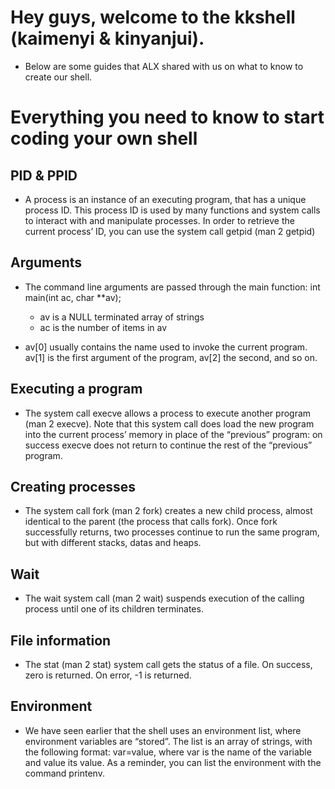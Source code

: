 # Hey guys, welcome to the kkshell (kaimenyi & kinyanjui).
- Below are some guides that ALX shared with us on what to know to create our shell.

# Everything you need to know to start coding your own shell

## PID & PPID
- A process is an instance of an executing program, that has a unique process ID. This process ID is used by many functions and system calls to interact with and manipulate processes. In order to retrieve the current process’ ID, you can use the system call getpid (man 2 getpid)

## Arguments
- The command line arguments are passed through the main function: int main(int ac, char **av);

  - av is a NULL terminated array of strings
  - ac is the number of items in av
- av[0] usually contains the name used to invoke the current program. av[1] is the first argument of the program, av[2] the second, and so on.

## Executing a program
- The system call execve allows a process to execute another program (man 2 execve). Note that this system call does load the new program into the current process’ memory in place of the “previous” program: on success execve does not return to continue the rest of the “previous” program.

## Creating processes
- The system call fork (man 2 fork) creates a new child process, almost identical to the parent (the process that calls fork). Once fork successfully returns, two processes continue to run the same program, but with different stacks, datas and heaps.

## Wait
- The wait system call (man 2 wait) suspends execution of the calling process until one of its children terminates.

## File information
- The stat (man 2 stat) system call gets the status of a file. On success, zero is returned. On error, -1 is returned.

## Environment
- We have seen earlier that the shell uses an environment list, where environment variables are “stored”. The list is an array of strings, with the following format: var=value, where var is the name of the variable and value its value. As a reminder, you can list the environment with the command printenv.
